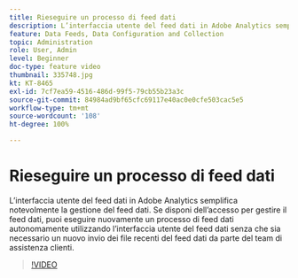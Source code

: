 ```yaml
---
title: Rieseguire un processo di feed dati
description: L’interfaccia utente del feed dati in Adobe Analytics semplifica notevolmente la gestione del feed dati. Se disponi dell’accesso per gestire il feed dati, puoi eseguire nuovamente un processo di feed dati autonomamente utilizzando l’interfaccia utente del feed dati senza che sia necessario un nuovo invio dei file recenti del feed dati da parte del team di assistenza clienti.
feature: Data Feeds, Data Configuration and Collection
topic: Administration
role: User, Admin
level: Beginner
doc-type: feature video
thumbnail: 335748.jpg
kt: KT-8465
exl-id: 7cf7ea59-4516-486d-99f5-79cb55b23a3c
source-git-commit: 84984ad9bf65cfc69117e40ac0e0cfe503cac5e5
workflow-type: tm+mt
source-wordcount: '108'
ht-degree: 100%

---
```


# Rieseguire un processo di feed dati

L’interfaccia utente del feed dati in Adobe Analytics semplifica notevolmente la gestione del feed dati. Se disponi dell’accesso per gestire il feed dati, puoi eseguire nuovamente un processo di feed dati autonomamente utilizzando l’interfaccia utente del feed dati senza che sia necessario un nuovo invio dei file recenti del feed dati da parte del team di assistenza clienti.

>[!VIDEO](https://video.tv.adobe.com/v/335748/?quality=12&learn=on)
